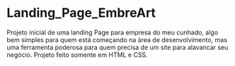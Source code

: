 # Landing_Page_EmbreArt
Projeto inicial de uma landing Page para empresa do meu cunhado, algo bem simples para quem está começando na área de desenvolvimento,
mas uma ferramenta poderosa para quem precisa de um site para alavancar seu negócio. Projeto feito somente em HTML e CSS.
